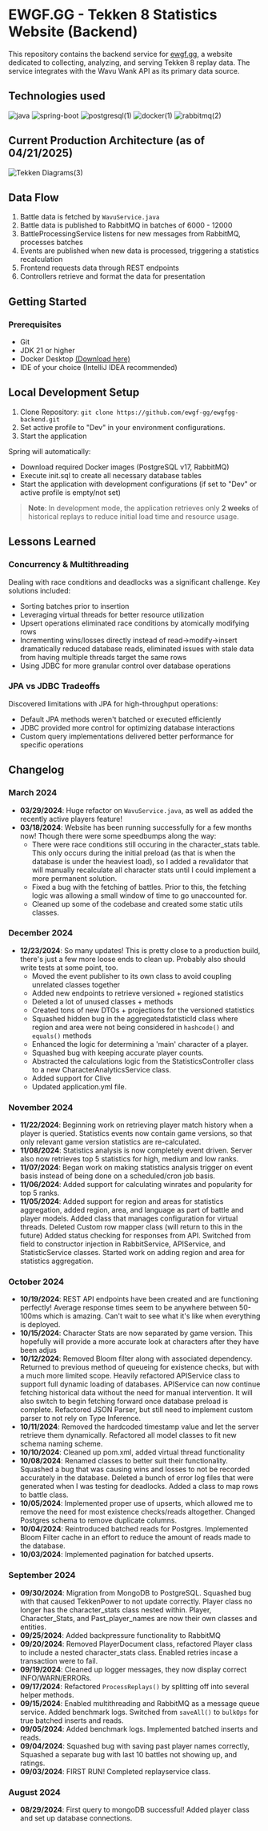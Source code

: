 
# EWGF.GG - Tekken 8 Statistics Website (Backend)

This repository contains the backend service for [ewgf.gg](https://www.ewgf.gg/), a website dedicated to collecting, analyzing, and serving Tekken 8 replay data. The service integrates with the Wavu Wank API as its primary data source.

## Technologies used
![java](https://github.com/user-attachments/assets/b199be0a-1d89-404b-8ba8-c1f2bf399a99) ![spring-boot](https://github.com/user-attachments/assets/4b94f768-a3bf-4faa-8fc8-c05b2e324b0e) ![postgresql(1)](https://github.com/user-attachments/assets/5d1fd3f9-742e-42ef-bfc5-42ed60954938) ![docker(1)](https://github.com/user-attachments/assets/141d79d6-38e9-426d-9c52-1e464da5eddb) ![rabbitmq(2)](https://github.com/user-attachments/assets/3fa507a4-2fc9-4d80-accd-5dad79a3e774)


## Current Production Architecture (as of 04/21/2025)
![Tekken Diagrams(3)](https://github.com/user-attachments/assets/4098e3d3-6084-45aa-bf2f-457705b01564)



## Data Flow

1. Battle data is fetched by `WavuService.java`
2. Battle data is published to RabbitMQ in batches of 6000 - 12000
3. BattleProcessingService listens for new messages from RabbitMQ, processes batches
4. Events are published when new data is processed, triggering a statistics recalculation
5. Frontend requests data through REST endpoints
6. Controllers retrieve and format the data for presentation

## Getting Started
### Prerequisites

* Git
* JDK 21 or higher
* Docker Desktop [(Download here)](https://www.docker.com/products/docker-desktop/#)
* IDE of your choice (IntelliJ IDEA recommended)

## Local Development Setup
1. Clone Repository: ``git clone https://github.com/ewgf-gg/ewgfgg-backend.git``
2. Set active profile to "Dev" in your environment configurations.
3. Start the application

Spring will automatically:

* Download required Docker images (PostgreSQL v17, RabbitMQ)
* Execute init.sql to create all necessary database tables
* Start the application with development configurations (if set to "Dev" or active profile is empty/not set)


> **Note**: In development mode, the application retrieves only **2 weeks** of historical replays to reduce initial load time and resource usage.


## Lessons Learned
### Concurrency & Multithreading
Dealing with race conditions and deadlocks was a significant challenge. Key solutions included:
* Sorting batches prior to insertion
* Leveraging virtual threads for better resource utilization
* Upsert operations eliminated race conditions by atomically modifying rows
* Incrementing wins/losses directly instead of read->modify->insert dramatically reduced database reads, eliminated issues with stale data from having multiple threads target the same rows
* Using JDBC for more granular control over database operations

### JPA vs JDBC Tradeoffs
Discovered limitations with JPA for high-throughput operations:

* Default JPA methods weren't batched or executed efficiently
* JDBC provided more control for optimizing database interactions
* Custom query implementations delivered better performance for specific operations


## Changelog

### March 2024
- **03/29/2024**: Huge refactor on `WavuService.java`, as well as added the recently active players feature!
- **03/18/2024**: Website has been running successfully for a few months now! Though there were some speedbumps along the way:
  - There were race conditions still occuring in the character_stats table. This only occurs during the initial preload (as that is when the database is under the heaviest load), so I added a revalidator that will manually recalculate all character stats until I could implement a more permanent solution.
  - Fixed a bug with the fetching of battles. Prior to this, the fetching logic was allowing a small window of time to go unaccounted for.
  - Cleaned up some of the codebase and created some static utils classes.

### December 2024
- **12/23/2024**: So many updates! This is pretty close to a production build, there's just a few more loose ends to clean up. Probably also should write tests at some point, too.
  - Moved the event publisher to its own class to avoid coupling unrelated classes together
  - Added new endpoints to retrieve versioned + regioned statistics
  - Deleted a lot of unused classes + methods
  - Created tons of new DTOs + projections for the versioned statistics
  - Squashed hidden bug in the aggregatedstatisticId class where region and area were not being considered in `hashcode()` and `equals()` methods
  - Enhanced the logic for determining a 'main' character of a player.
  - Squashed bug with keeping accurate player counts.
  - Abstracted the calculations logic from the StatisticsController class to a new CharacterAnalyticsService class.
  - Added support for Clive
  - Updated application.yml file.

### November 2024
- **11/22/2024**: Beginning work on retrieving player match history when a player is queried. Statistics events now contain game versions, so that only relevant game version statistics are re-calculated.
- **11/08/2024**: Statistics analysis is now completely event driven. Server also now retrieves top 5 statistics for high, medium and low ranks.
- **11/07/2024**: Began work on making statistics analysis trigger on event basis instead of being done on a scheduled/cron job basis.
- **11/06/2024**: Added support for calculating winrates and popularity for top 5 ranks.
- **11/05/2024**: Added support for region and areas for statistics aggregation, added region, area, and language as part of battle and player models. Added class that manages configuration for virtual threads. Deleted Custom row mapper class (will return to this in the future) Added status checking for responses from API. Switched from field to constructor injection in RabbitService, APIService, and StatisticService classes. Started work on adding region and area for statistics aggregation.

### October 2024
- **10/19/2024**: REST API endpoints have been created and are functioning perfectly! Average response times seem to be anywhere between 50-100ms which is amazing. Can't wait to see what it's like when everything is deployed.
- **10/15/2024**: Character Stats are now separated by game version. This hopefully will provide a more accurate look at characters after they have been adjus
- **10/12/2024**: Removed Bloom filter along with associated dependency. Returned to previous method of queueing for existence checks, but with a much more limited scope. Heavily refactored APIService class to support full dynamic loading of databases. APIService can now continue fetching historical data without the need for manual intervention. It will also switch to begin fetching forward once database preload is complete. Refactored JSON Parser, but still need to implement custom parser to not rely on Type Inference.
- **10/11/2024**: Removed the hardcoded timestamp value and let the server retrieve them dynamically. Refactored all model classes to fit new schema naming scheme.
- **10/10/2024**: Cleaned up pom.xml, added virtual thread functionality
- **10/08/2024**: Renamed classes to better suit their functionality. Squashed a bug that was causing wins and losses to not be recorded accurately in the database. Deleted a bunch of error log files that were generated when I was testing for deadlocks. Added a class to map rows to battle class.
- **10/05/2024**: Implemented proper use of upserts, which allowed me to remove the need for most existence checks/reads altogether. Changed Postgres schema to remove duplicate columns.
- **10/04/2024**: Reintroduced batched reads for Postgres. Implemented Bloom Filter cache in an effort to reduce the amount of reads made to the database.
- **10/03/2024**: Implemented pagination for batched upserts.

### September 2024
- **09/30/2024**: Migration from MongoDB to PostgreSQL. Squashed bug with that caused TekkenPower to not update correctly. Player class no longer has the character_stats class nested within. Player, Character_Stats, and Past_player_names are now their own classes and entities.
- **09/25/2024**: Added backpressure functionality to RabbitMQ
- **09/20/2024**: Removed PlayerDocument class, refactored Player class to include a nested character_stats class. Enabled retries incase a transaction were to fail.
- **09/19/2024**: Cleaned up logger messages, they now display correct INFO/WARN/ERRORs.
- **09/17/2024**: Refactored `ProcessReplays()` by splitting off into several helper methods.
- **09/15/2024**: Enabled multithreading and RabbitMQ as a message queue service. Added benchmark logs. Switched from `saveAll()` to `bulkOps` for true batched inserts and reads.
- **09/05/2024**: Added benchmark logs. Implemented batched inserts and reads.
- **09/04/2024**: Squashed bug with saving past player names correctly, Squashed a separate bug with last 10 battles not showing up, and ratings.
- **09/03/2024**: FIRST RUN! Completed replayservice class.

### August 2024
- **08/29/2024**: First query to mongoDB successful! Added player class and set up database connections.
